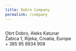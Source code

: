 ```yaml
---
title: Dobro Company
permalink: /company
---
```


<div class="block column is-8" style="display:block; clear: both; float: left; position: relative;">
<p>
	Obrt Dobro, Aleks Katunar <br>
	Žabica 1, Rijeka, Croatia, Europe<br>
	+ 385 95 8934 908<br>
	<br>

</p>
</div>
<!-- fixer --->
<div style="clear: both;"></div>

<!-- fixer --->

